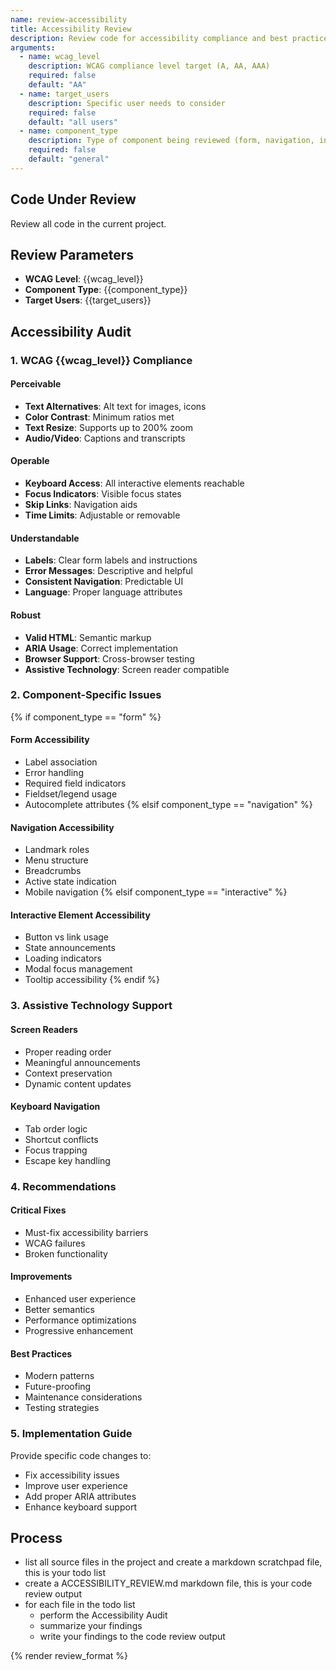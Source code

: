 ```yaml
---
name: review-accessibility
title: Accessibility Review
description: Review code for accessibility compliance and best practices
arguments:
  - name: wcag_level
    description: WCAG compliance level target (A, AA, AAA)
    required: false
    default: "AA"
  - name: target_users
    description: Specific user needs to consider
    required: false
    default: "all users"
  - name: component_type
    description: Type of component being reviewed (form, navigation, interactive, general)
    required: false
    default: "general"
---
```


## Code Under Review

Review all code in the current project.

## Review Parameters

- **WCAG Level**: {{wcag_level}}
- **Component Type**: {{component_type}}
- **Target Users**: {{target_users}}

## Accessibility Audit

### 1. WCAG {{wcag_level}} Compliance

#### Perceivable

- **Text Alternatives**: Alt text for images, icons
- **Color Contrast**: Minimum ratios met
- **Text Resize**: Supports up to 200% zoom
- **Audio/Video**: Captions and transcripts

#### Operable

- **Keyboard Access**: All interactive elements reachable
- **Focus Indicators**: Visible focus states
- **Skip Links**: Navigation aids
- **Time Limits**: Adjustable or removable

#### Understandable

- **Labels**: Clear form labels and instructions
- **Error Messages**: Descriptive and helpful
- **Consistent Navigation**: Predictable UI
- **Language**: Proper language attributes

#### Robust

- **Valid HTML**: Semantic markup
- **ARIA Usage**: Correct implementation
- **Browser Support**: Cross-browser testing
- **Assistive Technology**: Screen reader compatible

### 2. Component-Specific Issues

{% if component_type == "form" %}
#### Form Accessibility

- Label association
- Error handling
- Required field indicators
- Fieldset/legend usage
- Autocomplete attributes
{% elsif component_type == "navigation" %}
#### Navigation Accessibility

- Landmark roles
- Menu structure
- Breadcrumbs
- Active state indication
- Mobile navigation
{% elsif component_type == "interactive" %}
#### Interactive Element Accessibility

- Button vs link usage
- State announcements
- Loading indicators
- Modal focus management
- Tooltip accessibility
{% endif %}

### 3. Assistive Technology Support

#### Screen Readers

- Proper reading order
- Meaningful announcements
- Context preservation
- Dynamic content updates

#### Keyboard Navigation

- Tab order logic
- Shortcut conflicts
- Focus trapping
- Escape key handling

### 4. Recommendations

#### Critical Fixes

- Must-fix accessibility barriers
- WCAG failures
- Broken functionality

#### Improvements

- Enhanced user experience
- Better semantics
- Performance optimizations
- Progressive enhancement

#### Best Practices

- Modern patterns
- Future-proofing
- Maintenance considerations
- Testing strategies

### 5. Implementation Guide

Provide specific code changes to:

- Fix accessibility issues
- Improve user experience
- Add proper ARIA attributes
- Enhance keyboard support

## Process

- list all source files in the project and create a markdown scratchpad file, this is your todo list
- create a ACCESSIBILITY_REVIEW.md markdown file, this is your code review output
- for each file in the todo list
  - perform the Accessibility Audit
  - summarize your findings
  - write your findings to the code review output

{% render review_format %}
